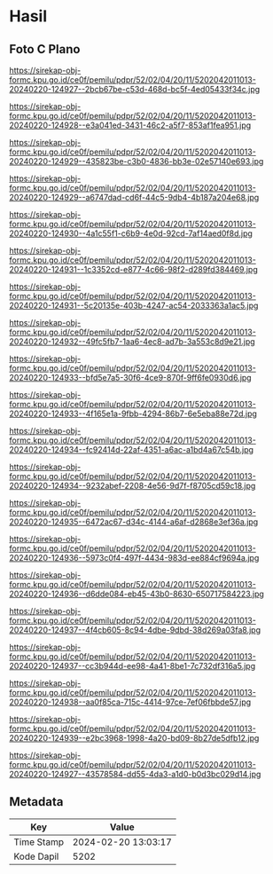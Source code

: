 # Hasil

## Foto C Plano

https://sirekap-obj-formc.kpu.go.id/ce0f/pemilu/pdpr/52/02/04/20/11/5202042011013-20240220-124927--2bcb67be-c53d-468d-bc5f-4ed05433f34c.jpg

https://sirekap-obj-formc.kpu.go.id/ce0f/pemilu/pdpr/52/02/04/20/11/5202042011013-20240220-124928--e3a041ed-3431-46c2-a5f7-853af1fea951.jpg

https://sirekap-obj-formc.kpu.go.id/ce0f/pemilu/pdpr/52/02/04/20/11/5202042011013-20240220-124929--435823be-c3b0-4836-bb3e-02e57140e693.jpg

https://sirekap-obj-formc.kpu.go.id/ce0f/pemilu/pdpr/52/02/04/20/11/5202042011013-20240220-124929--a6747dad-cd6f-44c5-9db4-4b187a204e68.jpg

https://sirekap-obj-formc.kpu.go.id/ce0f/pemilu/pdpr/52/02/04/20/11/5202042011013-20240220-124930--4a1c55f1-c6b9-4e0d-92cd-7af14aed0f8d.jpg

https://sirekap-obj-formc.kpu.go.id/ce0f/pemilu/pdpr/52/02/04/20/11/5202042011013-20240220-124931--1c3352cd-e877-4c66-98f2-d289fd384469.jpg

https://sirekap-obj-formc.kpu.go.id/ce0f/pemilu/pdpr/52/02/04/20/11/5202042011013-20240220-124931--5c20135e-403b-4247-ac54-2033363a1ac5.jpg

https://sirekap-obj-formc.kpu.go.id/ce0f/pemilu/pdpr/52/02/04/20/11/5202042011013-20240220-124932--49fc5fb7-1aa6-4ec8-ad7b-3a553c8d9e21.jpg

https://sirekap-obj-formc.kpu.go.id/ce0f/pemilu/pdpr/52/02/04/20/11/5202042011013-20240220-124933--bfd5e7a5-30f6-4ce9-870f-9ff6fe0930d6.jpg

https://sirekap-obj-formc.kpu.go.id/ce0f/pemilu/pdpr/52/02/04/20/11/5202042011013-20240220-124933--4f165e1a-9fbb-4294-86b7-6e5eba88e72d.jpg

https://sirekap-obj-formc.kpu.go.id/ce0f/pemilu/pdpr/52/02/04/20/11/5202042011013-20240220-124934--fc92414d-22af-4351-a6ac-a1bd4a67c54b.jpg

https://sirekap-obj-formc.kpu.go.id/ce0f/pemilu/pdpr/52/02/04/20/11/5202042011013-20240220-124934--9232abef-2208-4e56-9d7f-f8705cd59c18.jpg

https://sirekap-obj-formc.kpu.go.id/ce0f/pemilu/pdpr/52/02/04/20/11/5202042011013-20240220-124935--6472ac67-d34c-4144-a6af-d2868e3ef36a.jpg

https://sirekap-obj-formc.kpu.go.id/ce0f/pemilu/pdpr/52/02/04/20/11/5202042011013-20240220-124936--5973c0f4-497f-4434-983d-ee884cf9694a.jpg

https://sirekap-obj-formc.kpu.go.id/ce0f/pemilu/pdpr/52/02/04/20/11/5202042011013-20240220-124936--d6dde084-eb45-43b0-8630-650717584223.jpg

https://sirekap-obj-formc.kpu.go.id/ce0f/pemilu/pdpr/52/02/04/20/11/5202042011013-20240220-124937--4f4cb605-8c94-4dbe-9dbd-38d269a03fa8.jpg

https://sirekap-obj-formc.kpu.go.id/ce0f/pemilu/pdpr/52/02/04/20/11/5202042011013-20240220-124937--cc3b944d-ee98-4a41-8be1-7c732df316a5.jpg

https://sirekap-obj-formc.kpu.go.id/ce0f/pemilu/pdpr/52/02/04/20/11/5202042011013-20240220-124938--aa0f85ca-715c-4414-97ce-7ef06fbbde57.jpg

https://sirekap-obj-formc.kpu.go.id/ce0f/pemilu/pdpr/52/02/04/20/11/5202042011013-20240220-124939--e2bc3968-1998-4a20-bd09-8b27de5dfb12.jpg

https://sirekap-obj-formc.kpu.go.id/ce0f/pemilu/pdpr/52/02/04/20/11/5202042011013-20240220-124927--43578584-dd55-4da3-a1d0-b0d3bc029d14.jpg


## Metadata

| Key        | Value               |
| ---------- | ------------------- |
| Time Stamp | 2024-02-20 13:03:17 |
| Kode Dapil | 5202                |



